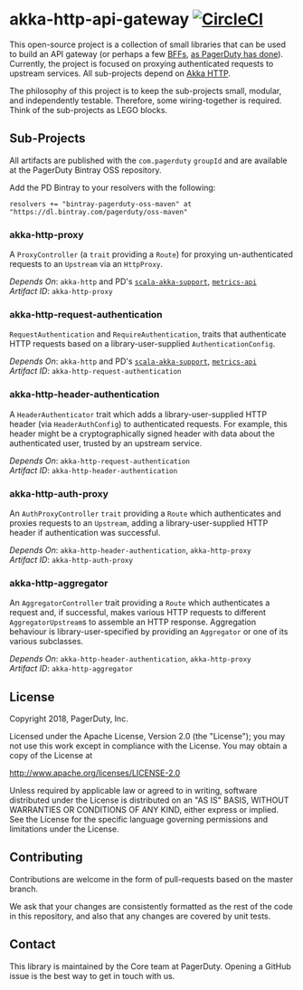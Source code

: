 # akka-http-api-gateway [![CircleCI](https://circleci.com/gh/PagerDuty/akka-http-api-gateway.svg?style=svg)](https://circleci.com/gh/PagerDuty/akka-http-api-gateway)

This open-source project is a collection of small libraries that can be used to build an API gateway (or perhaps a few [BFFs](https://samnewman.io/patterns/architectural/bff/), [as PagerDuty has done](https://www.youtube.com/watch?v=DRxLFWmvJ8A)). Currently, the project is focused on proxying authenticated requests to upstream services. All sub-projects depend on [Akka HTTP](https://doc.akka.io/docs/akka-http/current/).

The philosophy of this project is to keep the sub-projects small, modular, and independently testable. Therefore, some wiring-together is required. Think of the sub-projects as LEGO blocks.

## Sub-Projects

All artifacts are published with the `com.pagerduty` `groupId` and are available at the PagerDuty Bintray OSS repository.

Add the PD Bintray to your resolvers with the following:

```
resolvers += "bintray-pagerduty-oss-maven" at "https://dl.bintray.com/pagerduty/oss-maven"
```

### akka-http-proxy

A `ProxyController` (a `trait` providing a `Route`) for proxying un-authenticated requests to an `Upstream` via an `HttpProxy`.

_Depends On_: `akka-http` and PD's [`scala-akka-support`](https://github.com/PagerDuty/scala-akka-support), [`metrics-api`](https://github.com/PagerDuty/scala-metrics)\
_Artifact ID_: `akka-http-proxy`

### akka-http-request-authentication

`RequestAuthentication` and `RequireAuthentication`, traits that authenticate HTTP requests based on a library-user-supplied `AuthenticationConfig`.

_Depends On_: `akka-http` and PD's [`scala-akka-support`](https://github.com/PagerDuty/scala-akka-support), [`metrics-api`](https://github.com/PagerDuty/scala-metrics)\
_Artifact ID_: `akka-http-request-authentication`

### akka-http-header-authentication

A `HeaderAuthenticator` trait which adds a library-user-supplied HTTP header (via `HeaderAuthConfig`) to authenticated requests. For example, this header might be a cryptographically signed header with data about the authenticated user, trusted by an upstream service.

_Depends On_: `akka-http-request-authentication`\
_Artifact ID_: `akka-http-header-authentication`

### akka-http-auth-proxy 

An `AuthProxyController` `trait` providing a `Route` which authenticates and proxies requests to an `Upstream`, adding a library-user-supplied HTTP header if authentication was successful.

_Depends On_: `akka-http-header-authentication`, `akka-http-proxy`\
_Artifact ID_: `akka-http-auth-proxy`

### akka-http-aggregator

An `AggregatorController` trait providing a `Route` which authenticates a request and, if successful, makes various HTTP requests to different `AggregatorUpstream`s to assemble an HTTP response. Aggregation behaviour is library-user-specified by providing an `Aggregator` or one of its various subclasses.

_Depends On_: `akka-http-header-authentication`, `akka-http-proxy`\
_Artifact ID_: `akka-http-aggregator`

## License

Copyright 2018, PagerDuty, Inc.

Licensed under the Apache License, Version 2.0 (the "License");
you may not use this work except in compliance with the License.
You may obtain a copy of the License at

   http://www.apache.org/licenses/LICENSE-2.0

Unless required by applicable law or agreed to in writing, software
distributed under the License is distributed on an "AS IS" BASIS,
WITHOUT WARRANTIES OR CONDITIONS OF ANY KIND, either express or implied.
See the License for the specific language governing permissions and
limitations under the License.

## Contributing

Contributions are welcome in the form of pull-requests based on the master branch.

We ask that your changes are consistently formatted as the rest of the code in this repository, and also that any changes are covered by unit tests.

## Contact

This library is maintained by the Core team at PagerDuty. Opening a GitHub issue is the best way to get in touch with us.
